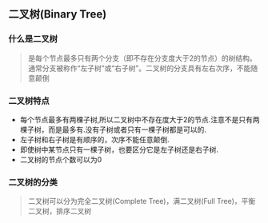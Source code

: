 ## 二叉树(Binary Tree)

### 什么是二叉树
> 是每个节点最多只有两个分支（即不存在分支度大于2的节点）的树结构。通常分支被称作“左子树”或“右子树”。二叉树的分支具有左右次序，不能随意颠倒

### 二叉树特点
- 每个节点最多有两棵子树,所以二叉树中不存在度大于2的节点.注意不是只有两棵子树，而是最多有.没有子树或者只有一棵子树都是可以的.
- 左子树和右子树是有顺序的，次序不能任意颠倒.
- 即使树中某节点只有一棵子树，也要区分它是左子树还是右子树.
- 二叉树的节点个数可以为0


### 二叉树的分类
> 二叉树可以分为完全二叉树(Complete Tree)，满二叉树(Full Tree)，平衡二叉树，排序二叉树

